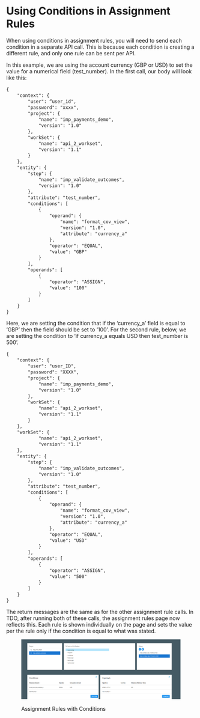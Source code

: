 # Using Conditions in Assignment Rules

When using conditions in assignment rules, you will need to send each condition in a separate API call.  This is because each condition is creating a different rule, and only one rule can be sent per API.

In this example, we are using the account currency (GBP or USD) to set the value for a numerical field (test\_number).  In the first call, our body will look like this:

&#x20;

```
{
    "context": {
        "user": “user_id",
        "password": "xxxx",
        "project": {
            "name": "imp_payments_demo",
            "version": "1.0"
        },
        "workSet": {
            "name": "api_2_workset",
            "version": "1.1"
        }
    },
    "entity": {
        "step": {
            "name": "imp_validate_outcomes",
            "version": "1.0"
        },
        "attribute": "test_number",
        "conditions": [
            {
                "operand": {
                    "name": "format_cov_view",
                    "version": "1.0",
                    "attribute": "currency_a"
                },
                "operator": "EQUAL",
                "value": "GBP"
            }
        ],
        "operands": [
            {
                "operator": "ASSIGN",
                "value": "100"
            }      
        ]
    }
}
```

&#x20;

&#x20;

Here, we are setting the condition that if the ‘currency\_a’ field is equal to ‘GBP’ then the field should be set to ‘100’.  For the second rule, below, we are setting the condition to ‘if currency\_a equals USD then test\_number is 500’.

```
{
    "context": {
        "user": "user_ID",
        "password": "XXXX",
        "project": {
            "name": "imp_payments_demo",
            "version": "1.0"
        },
        "workSet": {
            "name": "api_2_workset",
            "version": "1.1"
        }
    },
    "workSet": {
            "name": "api_2_workset",
            "version": "1.1"
    },
    "entity": {
        "step": {
            "name": "imp_validate_outcomes",
            "version": "1.0"
        },
        "attribute": "test_number",
        "conditions": [
            {
                "operand": {
                    "name": "format_cov_view",
                    "version": "1.0",
                    "attribute": "currency_a"
                },
                "operator": "EQUAL",
                "value": "USD"
            }
        ],
        "operands": [
            {
                "operator": "ASSIGN",
                "value": "500"
            }      
        ]
    }  
}
```

&#x20;

The return messages are the same as for the other assignment rule calls.  In TDO, after running both of these calls, the assignment rules page now reflects this.  Each rule is shown individually on the page and sets the value per the rule only if the condition is equal to what was stated.

<figure><img src="../../../../../../.gitbook/assets/image (800).png" alt=""><figcaption><p>Assignment Rules with Conditions</p></figcaption></figure>
